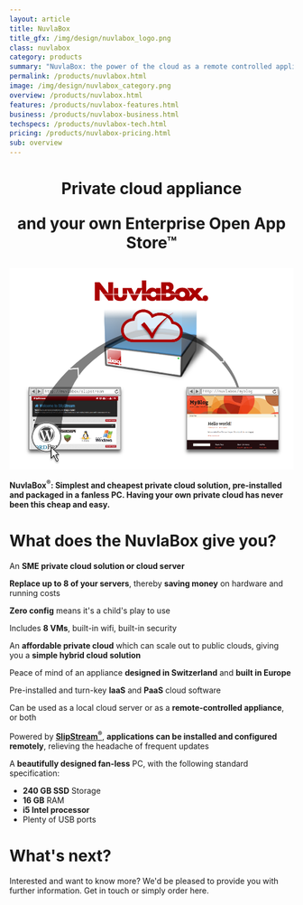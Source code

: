```yaml
---
layout: article
title: NuvlaBox
title_gfx: /img/design/nuvlabox_logo.png
class: nuvlabox
category: products
summary: "NuvlaBox: the power of the cloud as a remote controlled appliance packaged in a fanless PC."
permalink: /products/nuvlabox.html
image: /img/design/nuvlabox_category.png
overview: /products/nuvlabox.html
features: /products/nuvlabox-features.html
business: /products/nuvlabox-business.html
techspecs: /products/nuvlabox-tech.html
pricing: /products/nuvlabox-pricing.html
sub: overview
---
```


<h1 class="slogan" align="center">Private cloud appliance<p/>and your own Enterprise Open App Store™</h1>

<p align="center"><img src="/img/content/nuvlabox-overview.png" alt="NuvlaBox overview" width="700" /></p>

**NuvlaBox<sup>®</sup>: Simplest and cheapest private cloud solution, pre-installed and packaged in a fanless PC. Having your own private cloud has never been this cheap and easy.** 

What does the NuvlaBox give you?
========

An **SME private cloud solution or cloud server** 

**Replace up to 8 of your servers**, thereby **saving money** on hardware and running costs

**Zero config** means it's a child's play to use

Includes **8 VMs**, built-in wifi, built-in security

An **affordable private cloud** which can scale out to public clouds, giving you a **simple hybrid cloud solution**

Peace of mind of an appliance **designed in Switzerland** and **built in Europe** 

Pre-installed and turn-key **IaaS** and **PaaS** cloud software

Can be used as a local cloud server or as a **remote-controlled appliance**, or both

Powered by [**SlipStream<sup>®</sup>**](/products/slipstream.html), **applications can be installed and configured remotely**, relieving the headache of frequent updates

A **beautifully designed fan-less** PC, with the following standard specification:

 * **240 GB SSD** Storage
 * **16 GB** RAM
 * **i5 Intel processor**
 * Plenty of USB ports


What's next?
====

Interested and want to know more? We'd be pleased to provide you with further information. Get in touch or simply order here.

<span class='contact-us-placeholder'></span>

<span class='order-now-placeholder'></span>
